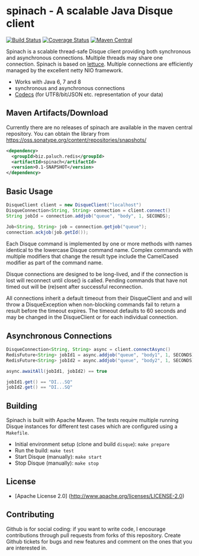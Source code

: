 spinach - A scalable Java Disque client
======================================


[![Build Status](https://travis-ci.org/mp911de/spinach.svg)](https://travis-ci.org/mp911de/spinach) [![Coverage Status](https://img.shields.io/coveralls/mp911de/spinach.svg)](https://coveralls.io/r/mp911de/spinach) [![Maven Central](https://maven-badges.herokuapp.com/maven-central/biz.paluch.redis/spinach/badge.svg)](https://maven-badges.herokuapp.com/maven-central/biz.paluch.redis/spinach)

Spinach is a scalable thread-safe Disque client providing both synchronous and
asynchronous connections. Multiple threads may share one connection. Spinach is based on
[lettuce](https://github.com/mp911de/lettuce).
Multiple connections are efficiently managed by the excellent netty NIO
framework.

* Works with Java 6, 7 and 8
* synchronous and asynchronous connections
* [Codecs](https://github.com/mp911de/lettuce/wiki/Codecs) (for UTF8/bit/JSON etc. representation of your data)


Maven Artifacts/Download
----------------

Currently there are no releases of spinach are available in the maven central repository. You can obtain
the library from https://oss.sonatype.org/content/repositories/snapshots/

```xml
<dependency>
  <groupId>biz.paluch.redis</groupId>
  <artifactId>spinach</artifactId>
  <version>0.1-SNAPSHOT</version>
</dependency>
```


Basic Usage
-----------

```java
DisqueClient client = new DisqueClient("localhost")
DisqueConnection<String, String> connection = client.connect()
String jobId = connection.addjob("queue", "body", 1, SECONDS);
  
Job<String, String> job = connection.getjob("queue");
connection.ackjob(job.getId());
```

Each Disque command is implemented by one or more methods with names identical
to the lowercase Disque command name. Complex commands with multiple modifiers
that change the result type include the CamelCased modifier as part of the
command name.

Disque connections are designed to be long-lived, and if the connection is lost
will reconnect until close() is called. Pending commands that have not timed
out will be (re)sent after successful reconnection.

All connections inherit a default timeout from their DisqueClient and
and will throw a DisqueException when non-blocking commands fail to return a
result before the timeout expires. The timeout defaults to 60 seconds and
may be changed in the DisqueClient or for each individual connection.

Asynchronous Connections
------------------------

```java
DisqueConnection<String, String> async = client.connectAsync()
RedisFuture<String> jobId1 = async.addjob("queue", "body1", 1, SECONDS)
RedisFuture<String> jobId2 = async.addjob("queue", "body2", 1, SECONDS)

async.awaitAll(jobId1, jobId2) == true

jobId1.get() == "DI...SQ"
jobId2.get() == "DI...SQ"
 ```


Building
-----------

Spinach is built with Apache Maven. The tests require multiple running Disque instances for different test cases which
are configured using a ```Makefile```.

* Initial environment setup (clone and build `disque`): ```make prepare```
* Run the build: ```make test```
* Start Disque (manually): ```make start```
* Stop Disque (manually): ```make stop```

License
-------

* [Apache License 2.0] (http://www.apache.org/licenses/LICENSE-2.0)

Contributing
-------

Github is for social coding: if you want to write code, I encourage contributions through pull requests from forks of this repository. 
Create Github tickets for bugs and new features and comment on the ones that you are interested in.
